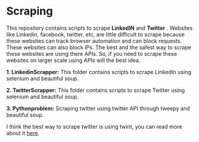# Scraping
This repository contains scripts to scrape **LinkedIN** and **Twitter** . Websites like Linkedin, facebook, twitter, etc, are
little difficult to scrape because these websites can track browser automation and can block requests. These websites can also
block IPs. The best and the safest way to scrape these websites are using there APIs. So, if you need to scrape these websites
on larger scale using APIs will the best idea.

**1. LinkedinScrapper:** This folder contains scripts to scrape LinkedIn using selenium and beautiful soup.

**2. TwitterScrapper:** This folder contains scripts to scrape Twitter using selenium and beautiful soup.

**3. Pythonproblem:** Scraping twitter using twitter API through tweepy and beautiful soup.

I think the best way to scrape twitter is using twint, you can read more about it [here](https://github.com/twintproject/twint).
